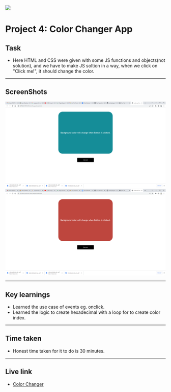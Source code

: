 ![](https://img.shields.io/badge/JS-Color_Changer_App-orange)

# Project 4: Color Changer App

## Task

- Here HTML and CSS were given with some JS functions and objects(not solution), and we have to make JS soltion in a way, when we click on "Click me!", it should change the color.

---

## ScreenShots

![pic 1](./Image/JavaScript%20Color%20Changing%20App%20-%20Google%20Chrome%2016-11-2022%2022_08_13.png)
![pic 2](./Image/JavaScript%20Color%20Changing%20App%20-%20Google%20Chrome%2016-11-2022%2022_08_28.png)

---

## Key learnings

- Learned the use case of events eg. onclick.
- Learned the logic to create hexadecimal with a loop for to create color index.

---

## Time taken

- Honest time taken for it to do is 30 minutes.

---

## Live link

- [Color Changer](https://js-assig-1-project-4-color-changer.netlify.app/)
